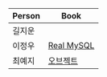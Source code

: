 
| Person | Book |
| --- | --- |
| 길지운 | |
| 이정우 | [Real MySQL](https://github.com/CS-Algorithm-Study/Book/tree/107f1012e920fe8eeff74f576f93e03c2aedd08d/Real%20MySQL) |
| 최예지 | [오브젝트](https://github.com/CS-Algorithm-Study/Book/tree/107f1012e920fe8eeff74f576f93e03c2aedd08d/%EC%98%A4%EB%B8%8C%EC%A0%9D%ED%8A%B8) |
